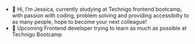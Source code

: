 - 👋 Hi, I’m Jessica, currently studying at Technigo frontend bootcamp, with passion with coding, problem solving and providing accessibilty to as many people, hope to become your next colleague! 
- 🌱 Upcoming Frontend developer trying to learn as much as possible at Technigo Bootcamp

<!---
jessnmo/jessnmo is a ✨ special ✨ repository because its `README.md` (this file) appears on your GitHub profile.
You can click the Preview link to take a look at your changes.
--->
